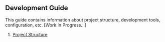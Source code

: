 ## Development Guide
This guide contains information about project structure, development tools, configuration, etc. [Work In Progress...]

1. [Project Structure](PROJECT_STRUCTURE.md)
